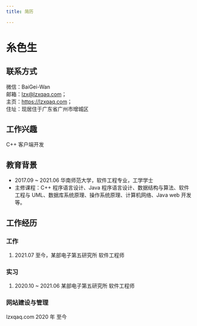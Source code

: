```yaml
---
title: 简历

---
```



# 糸色生

## 联系方式
微信：BaiGei-Wan  
邮箱：lzx@lzxqaq.com；  
主页：<https://lzxqaq.com>；  
住址：现居住于广东省广州市增城区

## 工作兴趣

C++ 客户端开发

## 教育背景

- 2017.09 ~ 2021.06 华南师范大学，软件工程专业，工学学士  
- 主修课程：C++ 程序语言设计、Java 程序语言设计、数据结构与算法、软件工程与 UML、数据库系统原理、操作系统原理、计算机网络、Java web 开发等。
## 工作经历

### 工作

1. 2021.07 至今，某部电子第五研究所 软件工程师

### 实习

1. 2020.10 ~ 2021.06 某部电子第五研究所 软件工程师


### 网站建设与管理

lzxqaq.com 2020 年 至今
